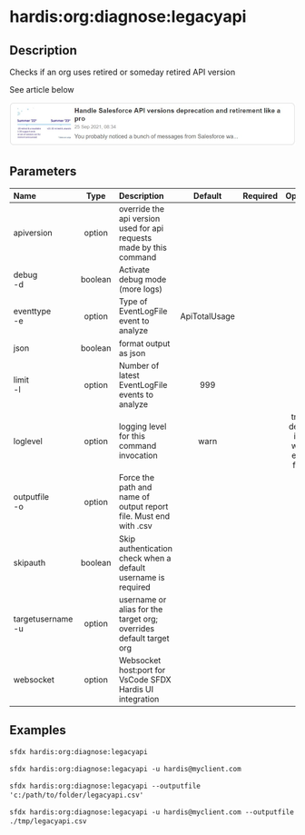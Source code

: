 <!-- This file has been generated with command 'sfdx hardis:doc:plugin:generate'. Please do not update it manually or it may be overwritten -->
# hardis:org:diagnose:legacyapi

## Description

Checks if an org uses retired or someday retired API version


See article below

[![Handle Salesforce API versions Deprecation like a pro](https://github.com/hardisgroupcom/sfdx-hardis/raw/main/docs/assets/images/article-deprecated-api.jpg)](https://nicolas.vuillamy.fr/handle-salesforce-api-versions-deprecation-like-a-pro-335065f52238)



## Parameters

| Name                  |  Type   | Description                                                         |    Default    | Required |                        Options                        |
|:----------------------|:-------:|:--------------------------------------------------------------------|:-------------:|:--------:|:-----------------------------------------------------:|
| apiversion            | option  | override the api version used for api requests made by this command |               |          |                                                       |
| debug<br/>-d          | boolean | Activate debug mode (more logs)                                     |               |          |                                                       |
| eventtype<br/>-e      | option  | Type of EventLogFile event to analyze                               | ApiTotalUsage |          |                                                       |
| json                  | boolean | format output as json                                               |               |          |                                                       |
| limit<br/>-l          | option  | Number of latest EventLogFile events to analyze                     |      999      |          |                                                       |
| loglevel              | option  | logging level for this command invocation                           |     warn      |          | trace<br/>debug<br/>info<br/>warn<br/>error<br/>fatal |
| outputfile<br/>-o     | option  | Force the path and name of output report file. Must end with .csv   |               |          |                                                       |
| skipauth              | boolean | Skip authentication check when a default username is required       |               |          |                                                       |
| targetusername<br/>-u | option  | username or alias for the target org; overrides default target org  |               |          |                                                       |
| websocket             | option  | Websocket host:port for VsCode SFDX Hardis UI integration           |               |          |                                                       |

## Examples

```shell
sfdx hardis:org:diagnose:legacyapi
```

```shell
sfdx hardis:org:diagnose:legacyapi -u hardis@myclient.com
```

```shell
sfdx hardis:org:diagnose:legacyapi --outputfile 'c:/path/to/folder/legacyapi.csv'
```

```shell
sfdx hardis:org:diagnose:legacyapi -u hardis@myclient.com --outputfile ./tmp/legacyapi.csv
```


